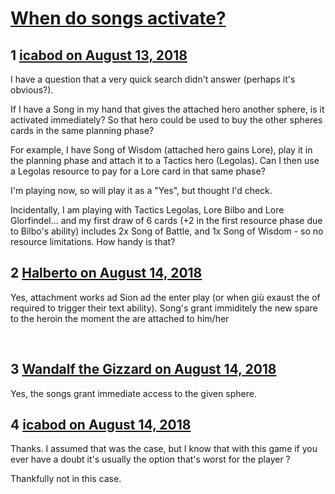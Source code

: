 # [When do songs activate?](https://community.fantasyflightgames.com/topic/280964-when-do-songs-activate/)

## 1 [icabod on August 13, 2018](https://community.fantasyflightgames.com/topic/280964-when-do-songs-activate/?do=findComment&comment=3439833)

I have a question that a very quick search didn't answer (perhaps it's obvious?).

If I have a Song in my hand that gives the attached hero another sphere, is it activated immediately? So that hero could be used to buy the other spheres cards in the same planning phase?

For example, I have Song of Wisdom (attached hero gains Lore), play it in the planning phase and attach it to a Tactics hero (Legolas). Can I then use a Legolas resource to pay for a Lore card in that same phase?

I'm playing now, so will play it as a "Yes", but thought I'd check.

Incidentally, I am playing with Tactics Legolas, Lore Bilbo and Lore Glorfindel... and my first draw of 6 cards (+2 in the first resource phase due to Bilbo's ability) includes 2x Song of Battle, and 1x Song of Wisdom - so no resource limitations. How handy is that?

## 2 [Halberto on August 14, 2018](https://community.fantasyflightgames.com/topic/280964-when-do-songs-activate/?do=findComment&comment=3439895)

Yes, attachment works ad Sion ad the enter play (or when giù exaust the of required to trigger their text ability). Song's grant immiditely the new spare to the heroin the moment the are attached to him/her

 

## 3 [Wandalf the Gizzard on August 14, 2018](https://community.fantasyflightgames.com/topic/280964-when-do-songs-activate/?do=findComment&comment=3439908)

Yes, the songs grant immediate access to the given sphere.

## 4 [icabod on August 14, 2018](https://community.fantasyflightgames.com/topic/280964-when-do-songs-activate/?do=findComment&comment=3440244)

Thanks. I assumed that was the case, but I know that with this game if you ever have a doubt it's usually the option that's worst for the player ?

Thankfully not in this case.

